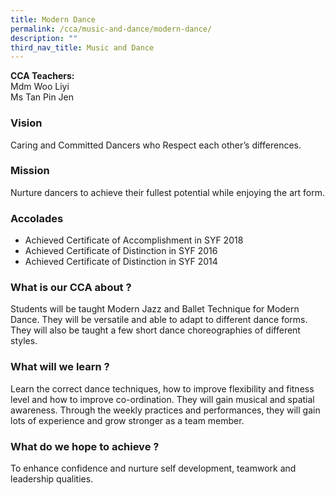 ```yaml
---
title: Modern Dance
permalink: /cca/music-and-dance/modern-dance/
description: ""
third_nav_title: Music and Dance
---
```

**CCA Teachers:**   
Mdm Woo Liyi   
Ms Tan Pin Jen   

### Vision
Caring and Committed Dancers who Respect each other’s differences.

### Mission
Nurture dancers to achieve their fullest potential while enjoying the art form.

### Accolades
* Achieved Certificate of Accomplishment in SYF 2018
* Achieved Certificate of Distinction in SYF 2016
* Achieved Certificate of Distinction in SYF 2014

### What is our CCA about ?
Students will be taught Modern Jazz and Ballet Technique for Modern Dance. They will be versatile and able to adapt to different dance forms. They will also be taught a few short dance choreographies of different styles.

### What will we learn ?
Learn the correct dance techniques, how to improve flexibility and fitness level and how to improve co-ordination. They will gain musical and spatial awareness. Through the weekly practices and performances, they will gain lots of experience and grow stronger as a team member.

### What do we hope to achieve ?
To enhance confidence and nurture self development, teamwork and leadership qualities.